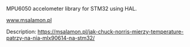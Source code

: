 MPU6050 accelometer library for STM32 using HAL.

www.msalamon.pl

Description: 
https://msalamon.pl/jak-chuck-norris-mierzy-temperature-patrzy-na-nia-mlx90614-na-stm32/